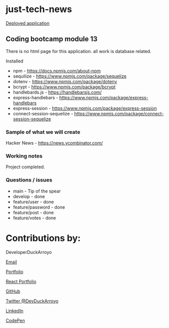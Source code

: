 # just-tech-news

[Deployed application](https://vast-tor-60137.herokuapp.com/)

## Coding bootcamp module 13

There is no html page for this application. all work is database related.

Installed

- npm - https://docs.npmjs.com/about-npm
- sequilize - https://www.npmjs.com/package/sequelize
- dotenv - https://www.npmjs.com/package/dotenv
- bcrypt - https://www.npmjs.com/package/bcrypt
- handlebards.js - https://handlebarsjs.com/
- express-handlebars - https://www.npmjs.com/package/express-handlebars
- express-session - https://www.npmjs.com/package/express-session
- connect-session-sequelize - https://www.npmjs.com/package/connect-session-sequelize

### Sample of what we will create

Hacker News - https://news.ycombinator.com/

### Working notes

Project completed.

### Questions / issues

- main - Tip of the spear
- develop - done
- feature/user - done
- feature/password - done
- feature/post - done
- feature/votes - done

# Contributions by:

DeveloperDuckArroyo

[Email](mailto:DeveloperDuckArroyo@gmail.com)

[Portfolio](https://github.com/DuckArroyo/portfolio)

[React Portfolio](http://DuckArroyo.github.io/reactPortfolio)

[GitHub](https://github.com/DuckArroyo)

[Twitter @DevDuckArroyo](https://twitter.com/DevDuckArroyo)

[LinkedIn](https://www.linkedin.com/in/duckarroyo)

[CodePen](https://codepen.io/DeveloperDuckArroyo)
